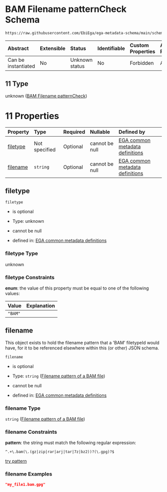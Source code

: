 # BAM Filename patternCheck Schema

```txt
https://raw.githubusercontent.com/EbiEga/ega-metadata-schema/main/schemas/EGA.common-definitions.json#/definitions/filenameFiletypePatternCheck/anyOf/11
```



| Abstract            | Extensible | Status         | Identifiable | Custom Properties | Additional Properties | Access Restrictions | Defined In                                                                                           |
| :------------------ | :--------- | :------------- | :----------- | :---------------- | :-------------------- | :------------------ | :--------------------------------------------------------------------------------------------------- |
| Can be instantiated | No         | Unknown status | No           | Forbidden         | Allowed               | none                | [EGA.common-definitions.json\*](../../../schemas/EGA.common-definitions.json "open original schema") |

## 11 Type

unknown ([BAM Filename patternCheck](ega-12-definitions-check-filetype-checks-based-on-its-filename-anyof-bam-filename-patterncheck.md))

# 11 Properties

| Property              | Type          | Required | Nullable       | Defined by                                                                                                                                                                                                                                                                                                                                                    |
| :-------------------- | :------------ | :------- | :------------- | :------------------------------------------------------------------------------------------------------------------------------------------------------------------------------------------------------------------------------------------------------------------------------------------------------------------------------------------------------------ |
| [filetype](#filetype) | Not specified | Optional | cannot be null | [EGA common metadata definitions](ega-12-definitions-check-filetype-checks-based-on-its-filename-anyof-bam-filename-patterncheck-properties-filetype.md "https://raw.githubusercontent.com/EbiEga/ega-metadata-schema/main/schemas/EGA.common-definitions.json#/definitions/filenameFiletypePatternCheck/anyOf/11/properties/filetype")                       |
| [filename](#filename) | `string`      | Optional | cannot be null | [EGA common metadata definitions](ega-12-definitions-check-filetype-checks-based-on-its-filename-anyof-bam-filename-patterncheck-properties-filename-pattern-of-a-bam-file.md "https://raw.githubusercontent.com/EbiEga/ega-metadata-schema/main/schemas/EGA.common-definitions.json#/definitions/filenameFiletypePatternCheck/anyOf/11/properties/filename") |

## filetype



`filetype`

*   is optional

*   Type: unknown

*   cannot be null

*   defined in: [EGA common metadata definitions](ega-12-definitions-check-filetype-checks-based-on-its-filename-anyof-bam-filename-patterncheck-properties-filetype.md "https://raw.githubusercontent.com/EbiEga/ega-metadata-schema/main/schemas/EGA.common-definitions.json#/definitions/filenameFiletypePatternCheck/anyOf/11/properties/filetype")

### filetype Type

unknown

### filetype Constraints

**enum**: the value of this property must be equal to one of the following values:

| Value   | Explanation |
| :------ | :---------- |
| `"BAM"` |             |

## filename

This object exists to hold the filename pattern that a 'BAM' filetypeId would have, for it to be referenced elsewhere within this (or other) JSON schema.

`filename`

*   is optional

*   Type: `string` ([Filename pattern of a BAM file](ega-12-definitions-check-filetype-checks-based-on-its-filename-anyof-bam-filename-patterncheck-properties-filename-pattern-of-a-bam-file.md))

*   cannot be null

*   defined in: [EGA common metadata definitions](ega-12-definitions-check-filetype-checks-based-on-its-filename-anyof-bam-filename-patterncheck-properties-filename-pattern-of-a-bam-file.md "https://raw.githubusercontent.com/EbiEga/ega-metadata-schema/main/schemas/EGA.common-definitions.json#/definitions/filenameFiletypePatternCheck/anyOf/11/properties/filename")

### filename Type

`string` ([Filename pattern of a BAM file](ega-12-definitions-check-filetype-checks-based-on-its-filename-anyof-bam-filename-patterncheck-properties-filename-pattern-of-a-bam-file.md))

### filename Constraints

**pattern**: the string must match the following regular expression:&#x20;

```regexp
^.+\.bam(\.(gz|zip|rar|arj|tar|7z|bz2))?(\.gpg)?$
```

[try pattern](https://regexr.com/?expression=%5E.%2B%5C.bam\(%5C.\(gz%7Czip%7Crar%7Carj%7Ctar%7C7z%7Cbz2\)\)%3F\(%5C.gpg\)%3F%24 "try regular expression with regexr.com")

### filename Examples

```json
"my_file1.bam.gpg"
```
